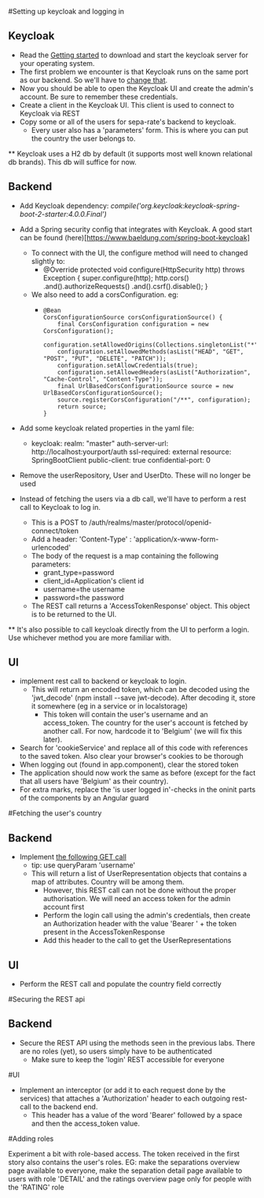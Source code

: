 #Setting up keycloak and logging in
## Keycloak
- Read the [Getting started](https://www.keycloak.org/docs/latest/getting_started/index.html) to download and start the keycloak server for your operating system.
- The first problem we encounter is that Keycloak runs on the same port as our backend. So we'll have to [change that](https://www.keycloak.org/docs/2.5/server_installation/topics/network/ports.html).
- Now you should be able to open the Keycloak UI and create the admin's account. Be sure to remember these credentials.
- Create a client in the Keycloak UI. This client is used to connect to Keycloak via REST
- Copy some or all of the users for sepa-rate's backend to keycloak. 
    - Every user also has a 'parameters' form. This is where you can put the country the user belongs to.

** Keycloak uses a H2 db by default (it supports most well known relational db brands). This db will suffice for now.

## Backend
- Add Keycloak dependency: _compile('org.keycloak:keycloak-spring-boot-2-starter:4.0.0.Final')_
- Add a Spring security config that integrates with Keycloak. A good start can be found (here)[https://www.baeldung.com/spring-boot-keycloak]
    - To connect with the UI, the configure method will need to changed slightly to:
        -	@Override
        protected void configure(HttpSecurity http) throws Exception {
            super.configure(http);
            http.cors()
                    .and().authorizeRequests()
                    .and().csrf().disable();
        }
     - We also need to add a corsConfiguration. eg:
        -     @Bean
              CorsConfigurationSource corsConfigurationSource() {
                  final CorsConfiguration configuration = new CorsConfiguration();
                  configuration.setAllowedOrigins(Collections.singletonList("*"));
                  configuration.setAllowedMethods(asList("HEAD", "GET", "POST", "PUT", "DELETE", "PATCH"));
                  configuration.setAllowCredentials(true);
                  configuration.setAllowedHeaders(asList("Authorization", "Cache-Control", "Content-Type"));
                  final UrlBasedCorsConfigurationSource source = new UrlBasedCorsConfigurationSource();
                  source.registerCorsConfiguration("/**", configuration);
                  return source;
              }
- Add some keycloak related properties in the yaml file:
    - keycloak:
        realm: "master"
        auth-server-url: http://localhost:yourport/auth
        ssl-required: external
        resource: SpringBootClient
        public-client: true
        confidential-port: 0	
        
- Remove the userRepository, User and UserDto. These will no longer be used
- Instead of fetching the users via a db call, we'll have to perform a rest call to Keycloak to log in.
    - This is a POST to <keycloak-url>/auth/realms/master/protocol/openid-connect/token
    - Add a header: 'Content-Type' : 'application/x-www-form-urlencoded'
    - The body of the request is a map containing the following parameters:
        - grant_type=password
        -  client_id=Application's client id
        -  username=the username
        -  password=the password
    - The REST call returns a 'AccessTokenResponse' object. This object is to be returned to the UI.

** It's also possible to call keycloak directly from the UI to perform a login. Use whichever method you are more familiar with.

## UI
- implement rest call to backend or keycloak to login.
    - This will return an encoded token, which can be decoded using the 'jwt_decode' (npm install --save jwt-decode). After decoding it, store it somewhere (eg in a service or in localstorage)
        - This token will contain the user's username and an access_token. The country for the user's account is fetched by another call. For now, hardcode it to 'Belgium' (we will fix this later).
- Search for 'cookieService' and replace all of this code with references to the saved token. Also clear your browser's cookies to be thorough
- When logging out (found in app.component), clear the stored token
- The application should now work  the same as before (except for the fact that all users have 'Belgium' as their country).
- For extra marks, replace the 'is user logged in'-checks in the oninit parts of the components by an Angular guard


#Fetching the user's country
## Backend
- Implement [the following GET call]( https://www.keycloak.org/docs-api/2.5/rest-api/index.html#_get_users_2)
    - tip: use queryParam 'username'
    - This will return a list of UserRepresentation objects that contains a map of attributes. Country will be among them.
        - However, this REST call can not be done without the proper authorisation. We will need an access token for the admin account first
        - Perform the login call using the admin's credentials, then create an Authorization header with the value 'Bearer ' + the token present in the AccessTokenResponse
        - Add this header to the call to get the UserRepresentations
## UI
- Perform the REST call and populate the country field correctly

#Securing the REST api
## Backend
- Secure the REST API using the methods seen in the previous labs. There are no roles (yet), so users simply have to be authenticated
    - Make sure to keep the 'login' REST accessible for everyone

#UI
- Implement an interceptor (or add it to each request done by the services) that attaches a 'Authorization' header to each outgoing rest-call to the backend end. 
    - This header has a value of the word 'Bearer' followed by a space and then the access_token value.


#Adding roles

Experiment a bit with role-based access. The token received in the first story also contains the user's roles. 
EG: make the separations overview page available to everyone, make the separation detail page available to users with role 'DETAIL' and the ratings overview page only for people with the 'RATING' role